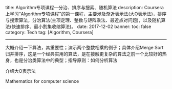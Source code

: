 title: Algorithm专项课程—分治、排序与搜索、随机算法
description: Coursera上学习“Algorithm专项课程”的第一课程，主要涉及渐近表示法(大O表示法)，排序与搜索算法，分治算法(主项定理、整数与矩阵乘法、最近点对问题)，以及随机算法(快速排序、最小割集收缩算法)。
date: 2017-12-02 
banner:
toc: false
category: Tech
tag: [Algorithm, Coursera]

---

大概介绍一下算法，其重要性；演示两个整数相乘的例子；具体介绍Merge Sort归并排序，这是一个经典实用的算法，是在接触更复杂的算法之前一个比较好的热身，也是分治类算法中的典型；指导原则：如何分析算法

介绍大O表示法

Mathematics for computer science





